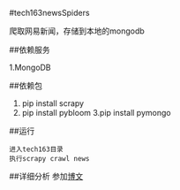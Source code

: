 #tech163newsSpiders 

爬取网易新闻，存储到本地的mongodb

##依赖服务

1.MongoDB

##依赖包

1. pip install scrapy
2. pip install pybloom
3.pip install pymongo

##运行

    进入tech163目录
    执行scrapy crawl news 

##详细分析
	参加[博文](http://youngfor.me/post/yong-scrapypa-wang-yi-xin-wen-jian-yi-jiao-cheng)
